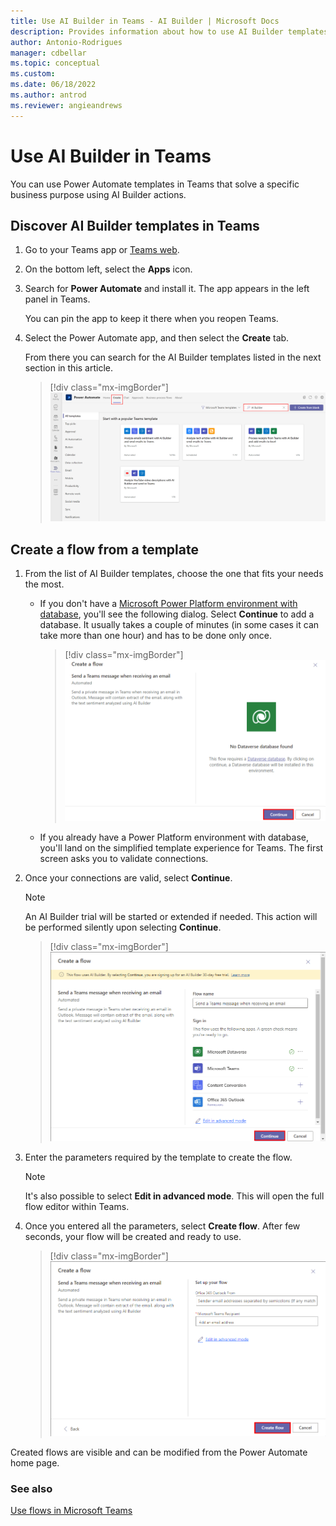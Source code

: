 ```yaml
---
title: Use AI Builder in Teams - AI Builder | Microsoft Docs
description: Provides information about how to use AI Builder templates in Teams.
author: Antonio-Rodrigues
manager: cdbellar
ms.topic: conceptual
ms.custom: 
ms.date: 06/18/2022
ms.author: antrod
ms.reviewer: angieandrews
---
```


# Use AI Builder in Teams


You can use Power Automate templates in Teams that solve a specific business purpose using AI Builder actions.

## Discover AI Builder templates in Teams

1. Go to your Teams app or [Teams web](https://teams.microsoft.com).

1. On the bottom left, select the **Apps** icon.

1. Search for **Power Automate** and install it. The app appears in the left panel in Teams.

   You can pin the app to keep it there when you reopen Teams.

1. Select the Power Automate app, and then select the **Create** tab.

   From there you can search for the AI Builder templates listed in the next section in this article.

   > [!div class="mx-imgBorder"]
   > ![Screenshot of the templates list.](media/templates-list.png "Templates list in Teams")

## Create a flow from a template

1. From the list of AI Builder templates, choose the one that fits your needs the most.

    - If you don't have a [Microsoft Power Platform environment with database](/power-platform/admin/create-environment#create-an-environment-with-a-database), you'll see the following dialog. Select **Continue** to add a database. It usually takes a couple of minutes (in some cases it can take more than one hour) and has to be done only once.

        > [!div class="mx-imgBorder"]
        > ![Screenshot of No Dataverse database found.](media/no-dataverse.png "No Dataverse database found")

    - If you already have a Power Platform environment with database, you'll land on the simplified template experience for Teams. The first screen asks you to validate connections.

1. Once your connections are valid, select **Continue**.

   > [!NOTE]
   > An AI Builder trial will be started or extended if needed. This action will be performed silently upon selecting **Continue**.

   > [!div class="mx-imgBorder"]
   > ![Screenshot of the 30-day free trial message.](media/start-trial.png "30-day free trial message")

1. Enter the parameters required by the template to create the flow.

   > [!NOTE]
   > It's also possible to select **Edit in advanced mode**. This will open the full flow editor within Teams.

1. Once you entered all the parameters, select **Create flow**. After few seconds, your flow will be created and ready to use.

   > [!div class="mx-imgBorder"]
   > ![Screenshot of the Create a flow screen.](media/create-flow.png "Create a flow screen")

Created flows are visible and can be modified from the Power Automate home page. 

### See also

[Use flows in Microsoft Teams](/power-automate/teams/overview)
